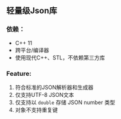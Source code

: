 ## 轻量级Json库

### 依赖：

-   C++ 11
-	跨平台/编译器
-	使用现代C++、STL，不依赖第三方库

### Feature:

1.  符合标准的JSON解析器和生成器
2.  仅支持UTF-8 JSON文本
3.	仅支持以 `double` 存储 JSON number 类型
4.	对象不支持重复键
